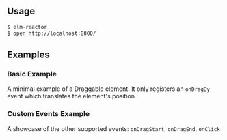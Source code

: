 ## Usage

```sh
$ elm-reactor
$ open http://localhost:8000/
```

## Examples

### Basic Example
A minimal example of a Draggable element. It only registers an `onDragBy` event which translates the element's position

### Custom Events Example
A showcase of the other supported events: `onDragStart`, `onDragEnd`, `onClick`
